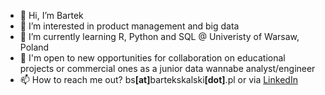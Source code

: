 - 👋 Hi, I’m Bartek
- 👀 I’m interested in product management and big data
- 🌱 I’m currently learning R, Python and SQL @ Univeristy of Warsaw, Poland
- 👾 I'm open to new opportunities for collaboration on educational projects or commercial ones as a junior data wannabe analyst/engineer
- 📫 How to reach me out? bs<b>[at]</b>bartekskalski<b>[dot]</b>.pl or via <a href="https://linkedin.com/in/bskalski">LinkedIn</a> 

<!---
bs-k/bs-k is a ✨ special ✨ repository because its `README.md` (this file) appears on your GitHub profile.
You can click the Preview link to take a look at your changes.
--->
